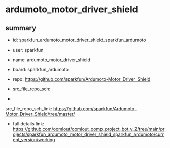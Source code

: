 # ardumoto_motor_driver_shield
 
## summary 
* id: sparkfun_ardumoto_motor_driver_shield_sparkfun_ardumoto
* user: sparkfun
* name: ardumoto_motor_driver_shield
* board: sparkfun_ardumoto
* repo: https://github.com/sparkfun/Ardumoto-Motor_Driver_Shield



* src_file_repo_sch: 
*
 src_file_repo_sch_link: https://github.com/sparkfun/Ardumoto-Motor_Driver_Shield/tree/master/
* full details link: https://github.com/oomlout/oomlout_oomp_project_bot_v_2/tree/main/projects/sparkfun_ardumoto_motor_driver_shield_sparkfun_ardumoto/current_version/working  






